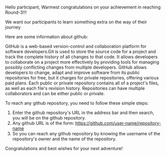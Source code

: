 Hello participant,
Warmest congratulations on your achievement in reaching Round-3!!!

We want our participants to learn something extra on the way of their journey

Here are some information about github:

GitHub is a web-based version-control and collaboration platform for software developers.Git is used to store the source code for a project and track the complete history of all changes to that code. It allows developers to collaborate on a project more effectively by providing tools for managing possibly conflicting changes from multiple developers. GitHub allows developers to change, adapt and improve software from its public repositories for free, but it charges for private repositories, offering various paid plans. Each public or private repository contains all of a project's files, as well as each file's revision history. Repositories can have multiple collaborators and can be either public or private. 

To reach any github repository, you need to follow these simple steps:

1. Enter the github repository's URL in the address bar and then search, you will be on the github repository.
2. Any github URL is of the form: https://github.com/user-name/repository-name
3. So you can reach any github repository by knowing the username of the repository's owner and the name of the repository.






Congratulations and best wishes for your next adventure!
